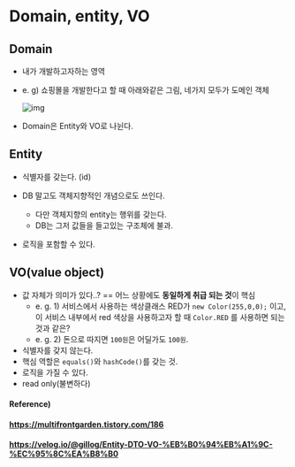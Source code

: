 # Domain, entity, VO

## Domain

* 내가 개발하고자하는 영역

* e. g) 쇼핑몰을 개발한다고 할 때 아래와같은 그림, 네가지 모두가 도메인 객체 

  ![img](https://t1.daumcdn.net/cfile/tistory/2573BF335976884611)

* Domain은 Entity와 VO로 나뉜다.



## Entity

* 식별자를 갖는다. (id)

* DB 말고도 객체지향적인 개념으로도 쓰인다.

  * 다만 객체지향의 entity는 행위를 갖는다.
  * DB는 그저 값들을 들고있는 구조체에 불과.

* 로직을 포함할 수 있다.




## VO(value object)

* 값 자체가 의미가 있다..? == 어느 상황에도 **동일하게 취급 되는 것**이 핵심
  * e. g. 1) 서비스에서 사용하는 색상클래스 RED가 `new Color(255,0,0);` 이고, 이 서비스 내부에서 red 색상을 사용하고자 할 때 `Color.RED` 를 사용하면 되는 것과 같은?
  * e. g. 2) 돈으로 따지면 `100원`은 어딜가도 `100원`. 
* 식별자를 갖지 않는다.
* 핵심 역할은 `equals()`와 `hashCode()`를 갖는 것.
* 로직을 가질 수 있다.
* read only(불변하다)



#### Reference)

#### https://multifrontgarden.tistory.com/186

#### https://velog.io/@gillog/Entity-DTO-VO-%EB%B0%94%EB%A1%9C-%EC%95%8C%EA%B8%B0